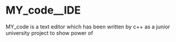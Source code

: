 # MY_code__IDE
MY_code is a text editor which has been written by c++ as a junior university project to show power of 
